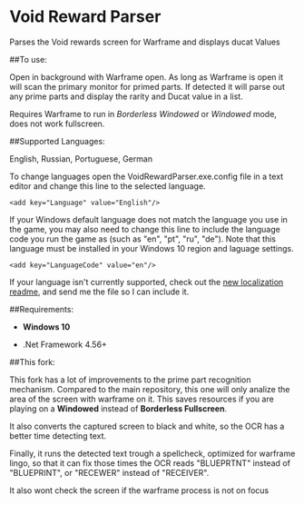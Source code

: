 # Void Reward Parser
Parses the Void rewards screen for Warframe and displays ducat Values

##To use:

Open in background with Warframe open. As long as Warframe is open it will scan the primary monitor for primed parts.
If detected it will parse out any prime parts and display the rarity and Ducat value in a list.

Requires Warframe to run in *Borderless Windowed* or *Windowed* mode, does not work fullscreen.

##Supported Languages:

English, Russian, Portuguese, German

To change languages open the VoidRewardParser.exe.config file in a text editor and change this line to the selected language.

    <add key="Language" value="English"/>

If your Windows default language does not match the language you use in the game, you may also need to change this line to include the language code you run the game as (such as "en", "pt", "ru", "de"). Note that this language must be installed in your Windows 10 region and laguage settings.

    <add key="LanguageCode" value="en"/>

If your language isn't currently supported, check out the [new localization readme](https://github.com/Xeio/VoidRewardParser/tree/master/VoidRewardParser/Localization), and send me the file so I can include it.

##Requirements:

* **Windows 10**

* .Net Framework 4.56+


##This fork:

This fork has a lot of improvements to the prime part recognition mechanism. Compared to the main repository, this one will only analize the area of the screen with warframe on it. This saves resources if you are playing on a **Windowed** instead of **Borderless Fullscreen**.

It also converts the captured screen to black and white, so the OCR has a better time detecting text.

Finally, it runs the detected text trough a spellcheck, optimized for warframe lingo, so that it can fix those times the OCR reads "BLUEPRTNT" instead of "BLUEPRINT", or "RECEWER" instead of "RECEIVER".

It also wont check the screen if the warframe process is not on focus
